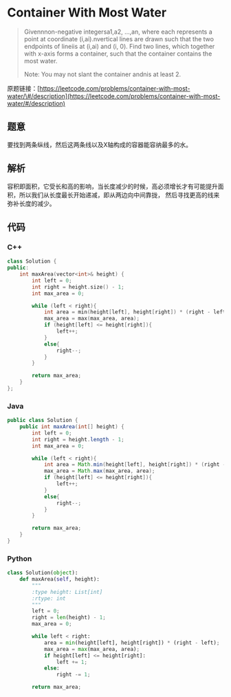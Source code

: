 # Container With Most Water

> Givennnon-negative integersa1,a2, ...,an, where each represents a point at coordinate \(i,ai\).nvertical lines are drawn such that the two endpoints of lineiis at \(i,ai\) and \(i, 0\). Find two lines, which together with x-axis forms a container, such that the container contains the most water.
>
> Note: You may not slant the container andnis at least 2.

原题链接：[https://leetcode.com/problems/container-with-most-water/\#/description](https://leetcode.com/problems/container-with-most-water/#/description)

## 题意

要找到两条纵线，然后这两条线以及X轴构成的容器能容纳最多的水。

## 解析

容积即面积，它受长和高的影响，当长度减少的时候，高必须增长才有可能提升面积，所以我们从长度最长开始递减，即从两边向中间靠拢， 然后寻找更高的线来弥补长度的减少。

## 代码

### C++

```cpp
class Solution {
public:
    int maxArea(vector<int>& height) {
        int left = 0;
        int right = height.size() - 1;
        int max_area = 0;

        while (left < right){
            int area = min(height[left], height[right]) * (right - left);
            max_area = max(max_area, area);
            if (height[left] <= height[right]){
                left++;
            }
            else{
                right--;
            }
        }

        return max_area;
    }
};
```

### Java

```java
public class Solution {
    public int maxArea(int[] height) {
        int left = 0;
        int right = height.length - 1;
        int max_area = 0;

        while (left < right){
            int area = Math.min(height[left], height[right]) * (right - left);
            max_area = Math.max(max_area, area);
            if (height[left] <= height[right]){
                left++;
            }
            else{
                right--;
            }
        }

        return max_area;
    }
}
```

### Python

```py
class Solution(object):
    def maxArea(self, height):
        """
        :type height: List[int]
        :rtype: int
        """
        left = 0;
        right = len(height) - 1;
        max_area = 0;

        while left < right:
            area = min(height[left], height[right]) * (right - left);
            max_area = max(max_area, area);
            if height[left] <= height[right]:
                left += 1;
            else:
                right -= 1;

        return max_area;
```



